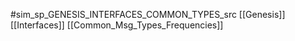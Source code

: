 #sim_sp_GENESIS_INTERFACES_COMMON_TYPES_src
[[Genesis]]
[[Interfaces]]
[[Common_Msg_Types_Frequencies]]
